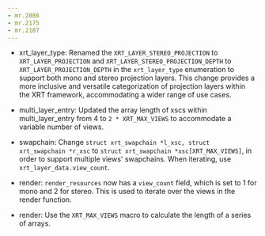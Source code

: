 ```yaml
---
- mr.2086
- mr.2175
- mr.2187
---
```


- xrt_layer_type: Renamed the `XRT_LAYER_STEREO_PROJECTION` to `XRT_LAYER_PROJECTION` and `XRT_LAYER_STEREO_PROJECTION_DEPTH` to `XRT_LAYER_PROJECTION_DEPTH` in the `xrt_layer_type` enumeration to support both mono and stereo projection layers. This change provides a more inclusive and versatile categorization of projection layers within the XRT framework, accommodating a wider range of use cases.

- multi_layer_entry: Updated the array length of xscs within multi_layer_entry from 4 to `2 * XRT_MAX_VIEWS` to accommodate a variable number of views.

- swapchain: Change `struct xrt_swapchain *l_xsc, struct xrt_swapchain *r_xsc` to `struct xrt_swapchain *xsc[XRT_MAX_VIEWS]`, in order to support multiple views' swapchains. When iterating, use `xrt_layer_data.view_count`.

- render: `render_resources` now has a `view_count` field, which is set to 1 for mono and 2 for stereo. This is used to iterate over the views in the render function.

- render: Use the `XRT_MAX_VIEWS` macro to calculate the length of a series of arrays.
